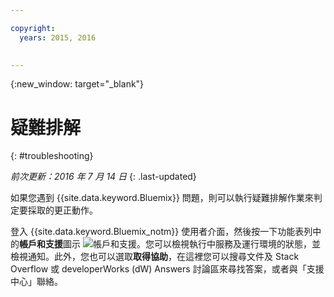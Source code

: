 ```yaml
---

copyright:
  years: 2015, 2016
  

---
```



{:new_window: target="_blank"}



# 疑難排解
{: #troubleshooting}

*前次更新：2016 年 7 月 14 日*
{: .last-updated}

如果您遇到 {{site.data.keyword.Bluemix}} 問題，則可以執行疑難排解作業來判定要採取的更正動作。

登入 {{site.data.keyword.Bluemix_notm}} 使用者介面，然後按一下功能表列中的**帳戶和支援**圖示 ![帳戶和支援](images/account_support.svg)。您可以檢視執行中服務及運行環境的狀態，並檢視通知。此外，您也可以選取**取得協助**，在這裡您可以搜尋文件及 Stack Overflow 或 developerWorks (dW) Answers 討論區來尋找答案，或者與「支援中心」聯絡。
